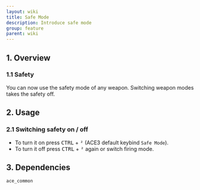 ```yaml
---
layout: wiki
title: Safe Mode
description: Introduce safe mode
group: feature
parent: wiki
---
```


## 1. Overview

### 1.1 Safety
You can now use the safety mode of any weapon. Switching weapon modes takes the safety off.

## 2. Usage

### 2.1 Switching safety on / off
- To turn it on press <kbd>CTRL</kbd> + <kbd>²</kbd> (ACE3 default keybind `Safe Mode`).
- To turn it off press <kbd>CTRL</kbd> + <kbd>²</kbd> again or switch firing mode.

## 3. Dependencies

`ace_common`
